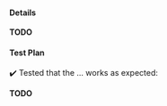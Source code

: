 #### Details
**TODO**

#### Test Plan

:heavy_check_mark: Tested that the ... works as expected:

**TODO**
